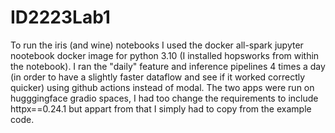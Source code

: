# ID2223Lab1

To run the iris (and wine) notebooks I used the docker all-spark jupyter nootebook docker image for python 3.10 (I installed hopsworks from within the notebook). I ran the "daily" feature and inference pipelines 4 times a day (in order to have a slightly faster dataflow and see if it worked correctly quicker) using github actions instead of modal. The two apps were run on hugggingface gradio spaces, I had too change the requirements
to include httpx==0.24.1 but appart from that I simply had to copy from the example code.
